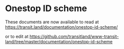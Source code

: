 # Onestop ID scheme

These documents are now available to read at https://transit.land/documentation/onestop-id-scheme/

or to edit at https://github.com/transitland/www-transit-land/tree/master/documentation/onestop-id-scheme
